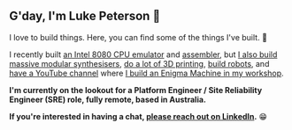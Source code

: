 ## G'day, I'm Luke Peterson 👋

I love to build things.  Here, you can find some of the things I've built. 🔨

I recently built [an Intel 8080 CPU emulator](https://github.com/lukepeterson/go8080cpu) and [assembler](https://github.com/lukepeterson/go8080assembler), but [I also build massive modular synthesisers](https://www.instagram.com/p/CJYOGeJjJWZ/?img_index=1), [do a lot of 3D printing](https://www.instagram.com/p/CSWN2uPJ3Rz/), [build robots](https://www.instagram.com/p/CT6YvjtpIe4/?img_index=1), and [have a YouTube channel](https://www.youtube.com/@MachiningImpossible) where [I build an Enigma Machine in my workshop](https://www.instagram.com/p/CrLRX20rK3I/).

**I'm currently on the lookout for a Platform Engineer / Site Reliability Engineer (SRE) role, fully remote, based in Australia.**

**If you're interested in having a chat, [please reach out on LinkedIn](https://www.linkedin.com/in/lukepetersonau/).** 😁
